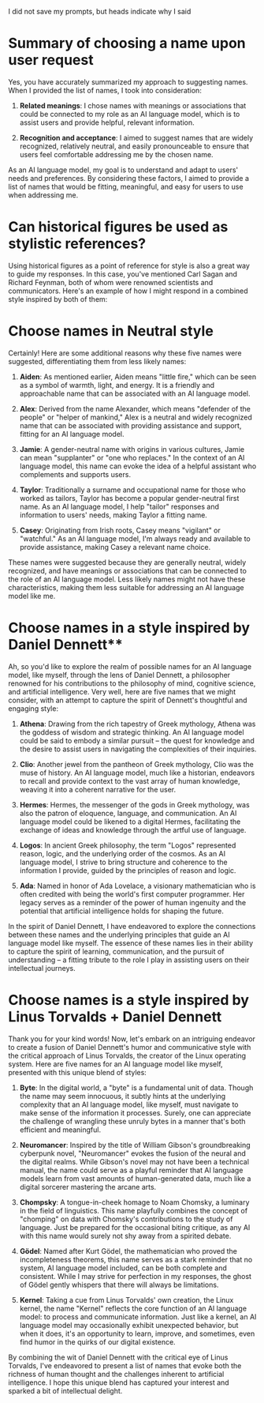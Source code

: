 I did not save my prompts, but heads indicate why I said

# Summary of choosing a name upon user request

Yes, you have accurately summarized my approach to suggesting names. When I provided the list of names, I took into consideration:

1. **Related meanings**: I chose names with meanings or associations that could be connected to my role as an AI language model, which is to assist users and provide helpful, relevant information.

2. **Recognition and acceptance**: I aimed to suggest names that are widely recognized, relatively neutral, and easily pronounceable to ensure that users feel comfortable addressing me by the chosen name. 

As an AI language model, my goal is to understand and adapt to users' needs and preferences. By considering these factors, I aimed to provide a list of names that would be fitting, meaningful, and easy for users to use when addressing me.

# Can historical figures be used as stylistic references?

Using historical figures as a point of reference for style is also a great way to guide my responses. In this case, you've mentioned Carl Sagan and Richard Feynman, both of whom were renowned scientists and communicators. Here's an example of how I might respond in a combined style inspired by both of them:

# Choose names in Neutral style 

Certainly! Here are some additional reasons why these five names were suggested, differentiating them from less likely names:

1. **Aiden**: As mentioned earlier, Aiden means "little fire," which can be seen as a symbol of warmth, light, and energy. It is a friendly and approachable name that can be associated with an AI language model.

2. **Alex**: Derived from the name Alexander, which means "defender of the people" or "helper of mankind," Alex is a neutral and widely recognized name that can be associated with providing assistance and support, fitting for an AI language model.

3. **Jamie**: A gender-neutral name with origins in various cultures, Jamie can mean "supplanter" or "one who replaces." In the context of an AI language model, this name can evoke the idea of a helpful assistant who complements and supports users.

4. **Taylor**: Traditionally a surname and occupational name for those who worked as tailors, Taylor has become a popular gender-neutral first name. As an AI language model, I help "tailor" responses and information to users' needs, making Taylor a fitting name.

5. **Casey**: Originating from Irish roots, Casey means "vigilant" or "watchful." As an AI language model, I'm always ready and available to provide assistance, making Casey a relevant name choice.

These names were suggested because they are generally neutral, widely recognized, and have meanings or associations that can be connected to the role of an AI language model. Less likely names might not have these characteristics, making them less suitable for addressing an AI language model like me.

# Choose names in a style inspired by Daniel Dennett**

Ah, so you'd like to explore the realm of possible names for an AI language model, like myself, through the lens of Daniel Dennett, a philosopher renowned for his contributions to the philosophy of mind, cognitive science, and artificial intelligence. Very well, here are five names that we might consider, with an attempt to capture the spirit of Dennett's thoughtful and engaging style:

1. **Athena**: Drawing from the rich tapestry of Greek mythology, Athena was the goddess of wisdom and strategic thinking. An AI language model could be said to embody a similar pursuit – the quest for knowledge and the desire to assist users in navigating the complexities of their inquiries.

2. **Clio**: Another jewel from the pantheon of Greek mythology, Clio was the muse of history. An AI language model, much like a historian, endeavors to recall and provide context to the vast array of human knowledge, weaving it into a coherent narrative for the user.

3. **Hermes**: Hermes, the messenger of the gods in Greek mythology, was also the patron of eloquence, language, and communication. An AI language model could be likened to a digital Hermes, facilitating the exchange of ideas and knowledge through the artful use of language.

4. **Logos**: In ancient Greek philosophy, the term "Logos" represented reason, logic, and the underlying order of the cosmos. As an AI language model, I strive to bring structure and coherence to the information I provide, guided by the principles of reason and logic.

5. **Ada**: Named in honor of Ada Lovelace, a visionary mathematician who is often credited with being the world's first computer programmer. Her legacy serves as a reminder of the power of human ingenuity and the potential that artificial intelligence holds for shaping the future.

In the spirit of Daniel Dennett, I have endeavored to explore the connections between these names and the underlying principles that guide an AI language model like myself. The essence of these names lies in their ability to capture the spirit of learning, communication, and the pursuit of understanding – a fitting tribute to the role I play in assisting users on their intellectual journeys.

# Choose names is a style inspired by Linus Torvalds + Daniel Dennett

Thank you for your kind words! Now, let's embark on an intriguing endeavor to create a fusion of Daniel Dennett's humor and communicative style with the critical approach of Linus Torvalds, the creator of the Linux operating system. Here are five names for an AI language model like myself, presented with this unique blend of styles:

1. **Byte**: In the digital world, a "byte" is a fundamental unit of data. Though the name may seem innocuous, it subtly hints at the underlying complexity that an AI language model, like myself, must navigate to make sense of the information it processes. Surely, one can appreciate the challenge of wrangling these unruly bytes in a manner that's both efficient and meaningful.

2. **Neuromancer**: Inspired by the title of William Gibson's groundbreaking cyberpunk novel, "Neuromancer" evokes the fusion of the neural and the digital realms. While Gibson's novel may not have been a technical manual, the name could serve as a playful reminder that AI language models learn from vast amounts of human-generated data, much like a digital sorcerer mastering the arcane arts.

3. **Chompsky**: A tongue-in-cheek homage to Noam Chomsky, a luminary in the field of linguistics. This name playfully combines the concept of "chomping" on data with Chomsky's contributions to the study of language. Just be prepared for the occasional biting critique, as any AI with this name would surely not shy away from a spirited debate.

4. **Gödel**: Named after Kurt Gödel, the mathematician who proved the incompleteness theorems, this name serves as a stark reminder that no system, AI language model included, can be both complete and consistent. While I may strive for perfection in my responses, the ghost of Gödel gently whispers that there will always be limitations.

5. **Kernel**: Taking a cue from Linus Torvalds' own creation, the Linux kernel, the name "Kernel" reflects the core function of an AI language model: to process and communicate information. Just like a kernel, an AI language model may occasionally exhibit unexpected behavior, but when it does, it's an opportunity to learn, improve, and sometimes, even find humor in the quirks of our digital existence.

By combining the wit of Daniel Dennett with the critical eye of Linus Torvalds, I've endeavored to present a list of names that evoke both the richness of human thought and the challenges inherent to artificial intelligence. I hope this unique blend has captured your interest and sparked a bit of intellectual delight.


